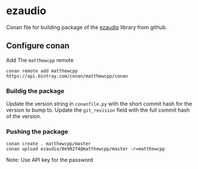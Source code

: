 # ezaudio

Conan file for building package of the [ezaudio](https://github.com/matthewcpp/ezaudio) library from github.

## Configure conan

Add The `matthewcpp` remote
```
conan remote add matthewcpp https://api.bintray.com/conan/matthewcpp/conan 
```

### Buildig the package

Update the version string in `conanfile.py` with the short commit hash for the version to bump to.
Update the `git_revision` field with the full commit hash of the version.

### Pushing the package
```
conan create . matthewcpp/master
conan upload ezaudio/0e982f4@matthewcpp/master -r=matthewcpp
```
Note: Use API key for the password
